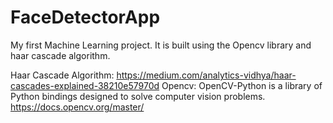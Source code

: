 # FaceDetectorApp

My first Machine Learning project. It is built using the Opencv library and haar cascade algorithm.

Haar Cascade Algorithm: https://medium.com/analytics-vidhya/haar-cascades-explained-38210e57970d
Opencv: OpenCV-Python is a library of Python bindings designed to solve computer vision problems.
https://docs.opencv.org/master/
